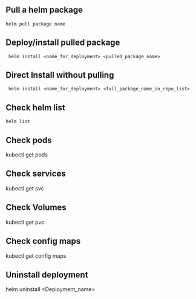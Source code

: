 ## Pull a helm package
    
    helm pull package name
    
## Deploy/install pulled package
     
     helm install <name_for_deployment> <pulled_package_name>

## Direct Install without pulling
   
     helm install <name_for_deployment> <full_package_name_in_repo_list>
     
## Check helm list 

    helm list
    
    
## Check pods
 
   kubectl get pods
   
   
## Check services

   kubectl get svc
   
   
## Check Volumes

   kubectl get pvc
   
   
## Check config maps
   
   kubectl get config maps
   
   
## Uninstall deployment

   helm uninstall <Deployment_name>
